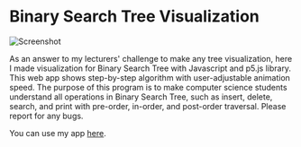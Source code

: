# Binary Search Tree Visualization

![Screenshot](https://i.imgur.com/NdkLLd8.png)

As an answer to my lecturers' challenge to make any tree visualization, here I made visualization for Binary Search Tree with Javascript and p5.js library. This web app shows step-by-step algorithm with user-adjustable animation speed. The purpose of this program is to make computer science students understand all operations in Binary Search Tree, such as insert, delete, search, and print with pre-order, in-order, and post-order traversal. Please report for any bugs.

You can use my app [here](http://bit.ly/BSTPutuPrema).

